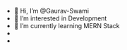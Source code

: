 - 👋 Hi, I’m @Gaurav-Swami
- 👀 I’m interested in Development
- 🌱 I’m currently learning MERN Stack
- 
- 
<!---
Gaurav-Swami/Gaurav-Swami is a ✨ special ✨ repository because its `README.md` (this file) appears on your GitHub profile.
You can click the Preview link to take a look at your changes.
--->
